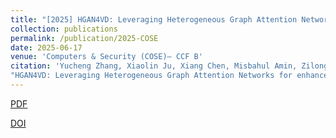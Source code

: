 ```yaml
---
title: "[2025] HGAN4VD: Leveraging Heterogeneous Graph Attention Networks for enhanced vulnerability detection"
collection: publications
permalink: /publication/2025-COSE
date: 2025-06-17
venue: 'Computers & Security (COSE)— CCF B'
citation: 'Yucheng Zhang, Xiaolin Ju, Xiang Chen, Misbahul Amin, Zilong Ren.
"HGAN4VD: Leveraging Heterogeneous Graph Attention Networks for enhanced vulnerability detection". Computers & Security (COSE), 2025(157):104548.'
---
```



[PDF](http://ntu-juking.github.io/files/COSE2025-01-Self.pdf)

[DOI](https://doi.org/10.1016/j.cose.2025.104548)




